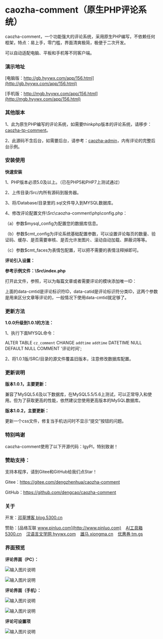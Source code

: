 # caozha-comment（原生PHP评论系统）

caozha-comment，一个功能强大的评论系统，采用原生PHP编写，不依赖任何框架，特点：易上手，零门槛，界面清爽极简，极便于二次开发。

可以自动适配电脑、平板和手机等不同客户端。

### 演示地址

[电脑版：http://gb.hyywx.com/app/156.html](http://gb.hyywx.com/app/156.html)

[手机版：http://mgb.hyywx.com/app/156.html](http://mgb.hyywx.com/app/156.html)


### 其他版本

1、此为原生PHP编写的评论系统，如需要thinkphp版本的评论系统，请移步：[caozha-tp-comment](http://gitee.com/dengzhenhua/caozha-tp-comment)。

2、此源码不含后台，如需要后台，请参考：[caozha-admin](http://gitee.com/dengzhenhua/caozha-admin)，内有评论的完整后台示例。


### 安装使用

**快速安装**

1、PHP版本必须5.0及以上。（已在PHP5和PHP7上测试通过）

2、上传目录/Src/内所有源码到服务器。

3、将/Database/目录里的.sql文件导入到MYSQL数据库。

4、修改评论配置文件\Src\caozha-comment\php\config.php：

（a）参数$mysql_config为配置您的数据库信息。

（b）参数$cmt_config为评论系统基础配置参数，可以设置评论每页的数量、验证码、缓存、是否需要审核、是否允许发图片、滚动自动加载、屏蔽词等等。

（c）参数$cmt_faces为表情包配置，可以把不需要的表情注释掉即可。


**评论引入设置：**

**参考示例文件：\Src\index.php** 

打开此文件，参照，可以为每篇文章或者需要评论的模块添加唯一ID：

<div class="pl-520am" data-cmtid="act_1" data-catid="0" ></div>

上面的data-cmtid是评论标识符ID，data-catid是评论标识符分类ID，这两个参数是用来区分文章等评论的，一般情况下使用data-cmtid就足够了。


### 更新方法

**1.0.0升级到1.0.1的方法：**

1、执行下面MYSQL命令：

ALTER TABLE `cz_comment` CHANGE `addtime` `addtime` DATETIME NULL DEFAULT NULL COMMENT '评论时间';


2、将1.0.1版/SRC/目录的源文件覆盖旧版本，注意修改数据库配置。


### 更新说明

**版本1.0.1，主要更新：**

兼容了MySQL5.6及以下数据库，在MySQL5.5/5.6上测试，可以正常导入和使用。但为了获取更高的性能，依然建议您使用更高版本的MySQL数据库。

**版本1.0.2，主要更新：**

更新一个css文件，修复当手机访问时不显示“提交”按钮的问题。


### 特别鸣谢

caozha-comment使用了以下开源代码：lgyPl，特别致谢！


### 赞助支持：

支持本程序，请到Gitee和GitHub给我们点Star！

Gitee：https://gitee.com/dengzhenhua/caozha-comment

GitHub：https://github.com/dengcao/caozha-comment

### 关于

开发：[邓草博客 blog.5300.cn](http://blog.5300.cn)

赞助：[品络互联 www.pinluo.com](http://www.pinluo.com)  &ensp;  [AI工具箱 5300.cn](http://5300.cn)  &ensp;  [汉语言文学网 hyywx.com](http://hyywx.com)  &ensp;  [雄马 xiongma.cn](http://xiongma.cn) &ensp;  [优惠券 tm.gs](http://tm.gs)


### 界面预览


**评论界面（PC）：**

![输入图片说明](https://images.gitee.com/uploads/images/2020/0611/145140_3e613b5d_7397417.png "16.png")

![输入图片说明](https://images.gitee.com/uploads/images/2020/0611/135914_73eb0310_7397417.png "19.png")

  
  

**评论界面（手机）：**

![输入图片说明](https://images.gitee.com/uploads/images/2020/0612/152711_77208177_7397417.jpeg "5.jpg")

 
![输入图片说明](https://images.gitee.com/uploads/images/2020/0612/152720_633821db_7397417.jpeg "6.jpg")
 

**评论可设置项**

![输入图片说明](https://images.gitee.com/uploads/images/2020/0613/215106_529a1e40_7397417.png "7.png")
